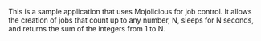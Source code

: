 This is a sample application that uses Mojolicious for job control.
It allows the creation of jobs that count up to any number, N,
sleeps for N seconds, and returns the sum of the integers from
1 to N.

